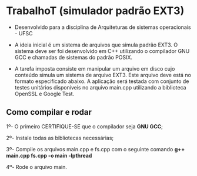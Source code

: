 # TrabalhoT (simulador padrão EXT3) 
* Desenvolvido para a disciplina de Arquiteturas de sistemas operacionais - UFSC 

* A ideia inicial é um sistema de arquivos que simula padrão EXT3. 
O sistema deve ser foi desenvolvido em C++ utilizando o compilador GNU GCC e chamadas de sistemas do padrão POSIX. 

* A tarefa imposta consiste em manipular um arquivo em disco cujo conteúdo simula um sistema de arquivo EXT3. 
Este arquivo deve está no formato especificado abaixo. A aplicação será testada com conjunto de testes unitários disponíveis no arquivo main.cpp utilizando a biblioteca OpenSSL e Google Test.

## Como compilar e rodar
1º- O primeiro CERTIFIQUE-SE que o compilador seja **GNU GCC**;

2º- Instale todas as bibliotecas necessárias;

3º- Compile os arquivos main.cpp e fs.cpp com o seguinte comando **g++ main.cpp fs.cpp -o main -lpthread**

4º- Rode o arquivo main.
